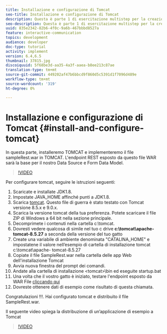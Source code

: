 ```yaml
---
title: Installazione e configurazione di Tomcat
seo-title: Installazione e configurazione di Tomcat
description: Questa è parte 1 di esercitazione multistep per la creazione del primo documento di comunicazione interattiva.In questa parte, installeremo TOMCAT e distribuiremo il file sampleRest.war in TOMCAT. L'endpoint REST esposto da questo file WAR sarà la base per il nostro Data Source e Form Data Model.
seo-description: Questa è parte 1 di esercitazione multistep per la creazione del primo documento di comunicazione interattiva.In questa parte, installeremo TOMCAT e distribuiremo il file sampleRest.war in TOMCAT. L'endpoint REST esposto da questo file WAR sarà la base per il nostro Data Source e Form Data Model.
uuid: 835e2342-82b6-4f0c-9a6b-467bbbd8527a
feature: interactive-communication
topics: development
audience: developer
doc-type: tutorial
activity: implement
version: 6.4,6.5
thumbnail: 37815.jpg
discoiquuid: 5f68be3d-aa35-4a3f-aaea-b8ee213c87ae
translation-type: tm+mt
source-git-commit: 449202af47b6bbcd9f860d5c5391d1f7096d489e
workflow-type: tm+mt
source-wordcount: '319'
ht-degree: 0%

---
```



# Installazione e configurazione di Tomcat {#install-and-configure-tomcat}

In questa parte, installeremo TOMCAT e implementeremo il file sampleRest.war in TOMCAT. L&#39;endpoint REST esposto da questo file WAR sarà la base per il nostro Data Source e Form Data Model.

>[!VIDEO](https://video.tv.adobe.com/v/37815/?quality=9&learn=on)

Per configurare tomcat, seguire le istruzioni seguenti:

1. Scaricate e installate JDK1.8.
2. Impostate JAVA_HOME affinché punti a JDK1.8.
3. Scarica [tomcat](https://tomcat.apache.org/). Questo file di guerra è stato testato con Tomcat versione 8.5.x e 9.0.x.
4. Scarica la versione tomcat della tua preferenza. Potete scaricare il file ZIP di Windows a 64 bit nella sezione principale.
5. Decomprimete i contenuti nella cartella c:\tomcat.
6. Dovresti vedere qualcosa di simile nel tuo c drive **c:\tomcat\apache-tomcat-8.5.27** a seconda della versione del tuo gatto
7. Create una variabile di ambiente denominata &quot;CATALINA_HOME&quot; e impostatene il valore nell’esempio di cartella di installazione tomcat c:\tomcat\apache- tomcat-8.5.27
8. Copiate il file SampleRest.war nella cartella delle app Web dell&#39;installazione Tomcat
9. Avvia nuova finestra del prompt dei comandi.
10. Andate alla cartella di installazione &lt;tomcat>\bin ed eseguite startup.bat
11. Una volta che il vostro gatto è iniziato, testare l&#39;endpoint esposto da WAR File [cliccando qui](http://localhost:8080/SampleRest/webapi/getStatement/9586)
12. Dovreste ottenere dati di esempio come risultato di questa chiamata.

Congratulazioni !!!. Hai configurato tomcat e distribuito il file SampleRest.war.

Il seguente video spiega la distribuzione di un’applicazione di esempio a Tomcat
>[!VIDEO](https://video.tv.adobe.com/v/37815)